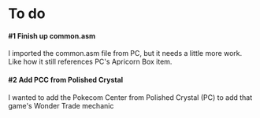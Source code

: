 # To do

#### #1 Finish up common.asm
I imported the common.asm file from PC, but it needs a little more work. Like how it still references PC's Apricorn Box item. 

#### #2 Add PCC from Polished Crystal
I wanted to add the Pokecom Center from Polished Crystal (PC) to add that game's Wonder Trade mechanic
